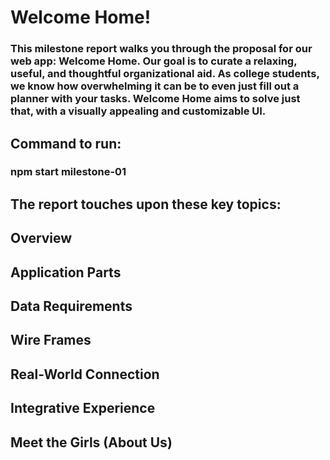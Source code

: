 # Welcome Home!

### This milestone report walks you through the proposal for our web app: Welcome Home. Our goal is to curate a relaxing, useful, and thoughtful organizational aid. As college students, we know how overwhelming it can be to even just fill out a planner with your tasks. Welcome Home aims to solve just that, with a visually appealing and customizable UI. 

## Command to run: 
### npm start milestone-01 

## The report touches upon these key topics:

## Overview
## Application Parts
## Data Requirements
## Wire Frames
## Real-World Connection
## Integrative Experience
## Meet the Girls (About Us)

